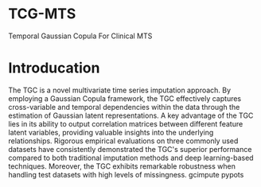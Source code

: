 # TCG-MTS
Temporal Gaussian Copula For Clinical MTS
# Introducation
The TGC is a novel multivariate time series imputation approach. By employing a Gaussian Copula framework, the TGC effectively captures cross-variable and temporal dependencies within the data through the estimation of Gaussian latent representations. A key advantage of the TGC lies in its ability to output correlation matrices between different feature latent variables, providing valuable insights into the underlying relationships. Rigorous empirical evaluations on three commonly used datasets have consistently demonstrated the TGC's superior performance compared to both traditional imputation methods and deep learning-based techniques. Moreover, the TGC exhibits remarkable robustness when handling test datasets with high levels of missingness.
gcimpute
pypots
